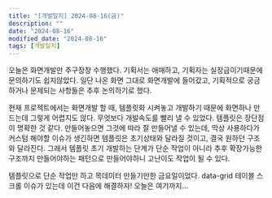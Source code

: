 ```yaml
---
title: "[개발일지] 2024-08-16(금)"
description: ""
date: "2024-08-16"
modified_date: "2024-08-16"
tags: [개발일지]
---
```


오늘은 화면개발만 주구장창 수행했다. 기획서는 애매하고, 기획자는 실장급이기때문에 문의하기도 쉽지않았다. 일단 나온 화면 그대로 화면개발에 들어갔고, 기획적으로 궁금하거나 문제되는 사항들은 추후 논의하기로 했다.

현재 프로젝트에서는 화면개발 할 때, 템플릿화 시켜놓고 개발하기 때문에 화면하나 만드는데 그렇게 어렵지도 않다. 무엇보다 개발속도를 빨리 낼 수 있었다. 템플릿은 장단점이 명확한 것 같다. 만들어놓으면 그것에 따라 잘 만들어낼 수 있는데, 막상 사용하다가 커스텀 해야할 이슈가 생긴하면 템플릿은 초기상태와 달라질 것이고, 결국 원하던 구조와 달라진다. 그래서 템플릿 초기 개발하는 단계가 단순 작업이 아니라 추후 확장가능한 구조까지 만들어야하는 패턴으로 만들어야하니 고난이도 작업이 될 수 있다.

템플릿으로 단순 작업만 하고 목데이터 만들기만한 금요일이었다. data-grid 테이블 스크롤 이슈가 있는데 이건 다음에 해결하자! 오늘은 여기까지…
